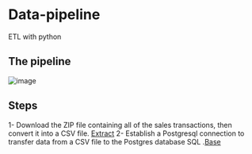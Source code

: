 # Data-pipeline
ETL with python 

## The pipeline
![image](https://user-images.githubusercontent.com/93515671/230722315-af3fca53-924c-436c-a62c-f2e29fc778bd.png)

## Steps
1- Download the ZIP file containing all of the sales transactions, then convert it into a CSV file. [Extract](https://github.com/EbrahimTarek/Data-pipeline/blob/main/extract.py)
2- Establish a Postgresql connection to transfer data from a CSV file to the Postgres database SQL .[Base](https://github.com/EbrahimTarek/Data-pipeline/blob/main/Base.py)
